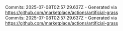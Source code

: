 Commits: 2025-07-08T02:57:29.637Z - Generated via https://github.com/marketplace/actions/artificial-grass
<br>
Commits: 2025-07-08T02:57:29.637Z - Generated via https://github.com/marketplace/actions/artificial-grass
<br>
